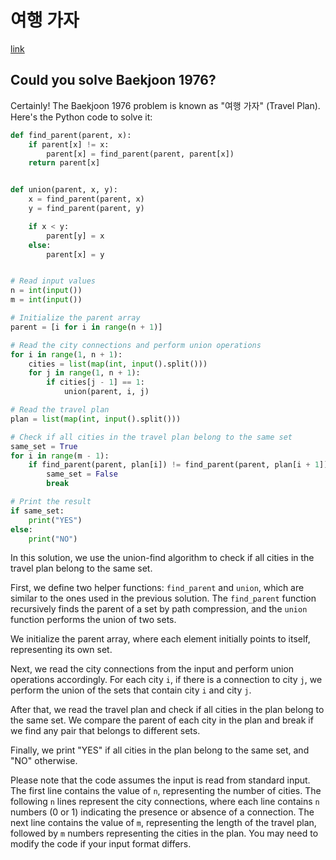 # 여행 가자 

[link](https://www.acmicpc.net/problem/1976)

## Could you solve Baekjoon 1976?

Certainly! The Baekjoon 1976 problem is known as "여행 가자" (Travel Plan). Here's the Python code to solve it:

```python
def find_parent(parent, x):
    if parent[x] != x:
        parent[x] = find_parent(parent, parent[x])
    return parent[x]


def union(parent, x, y):
    x = find_parent(parent, x)
    y = find_parent(parent, y)

    if x < y:
        parent[y] = x
    else:
        parent[x] = y


# Read input values
n = int(input())
m = int(input())

# Initialize the parent array
parent = [i for i in range(n + 1)]

# Read the city connections and perform union operations
for i in range(1, n + 1):
    cities = list(map(int, input().split()))
    for j in range(1, n + 1):
        if cities[j - 1] == 1:
            union(parent, i, j)

# Read the travel plan
plan = list(map(int, input().split()))

# Check if all cities in the travel plan belong to the same set
same_set = True
for i in range(m - 1):
    if find_parent(parent, plan[i]) != find_parent(parent, plan[i + 1]):
        same_set = False
        break

# Print the result
if same_set:
    print("YES")
else:
    print("NO")
```

In this solution, we use the union-find algorithm to check if all cities in the travel plan belong to the same set.

First, we define two helper functions: `find_parent` and `union`, which are similar to the ones used in the previous solution. The `find_parent` function recursively finds the parent of a set by path compression, and the `union` function performs the union of two sets.

We initialize the parent array, where each element initially points to itself, representing its own set.

Next, we read the city connections from the input and perform union operations accordingly. For each city `i`, if there is a connection to city `j`, we perform the union of the sets that contain city `i` and city `j`.

After that, we read the travel plan and check if all cities in the plan belong to the same set. We compare the parent of each city in the plan and break if we find any pair that belongs to different sets.

Finally, we print "YES" if all cities in the plan belong to the same set, and "NO" otherwise.

Please note that the code assumes the input is read from standard input. The first line contains the value of `n`, representing the number of cities. The following `n` lines represent the city connections, where each line contains `n` numbers (0 or 1) indicating the presence or absence of a connection. The next line contains the value of `m`, representing the length of the travel plan, followed by `m` numbers representing the cities in the plan. You may need to modify the code if your input format differs.
